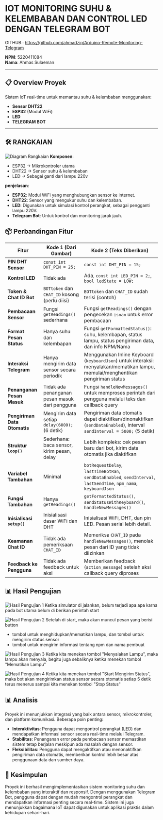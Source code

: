 # IOT MONITORING SUHU & KELEMBABAN DAN CONTROL LED DENGAN TELEGRAM BOT

GITHUB : https://github.com/ahmadzip/Arduino-Remote-Monitoring-Telegram

**NPM**: 5220411084  
**Nama**: Ahmas Sulaeman

---

## 📋 Overview Proyek

Sistem IoT real-time untuk memantau suhu & kelembaban menggunakan:

- **Sensor DHT22**
- **ESP32** (Modul WiFi)
- **LED**
- **TELEGRAM BOT**

---

## 🛠 RANGKAIAN

![Diagram Rangkaian](https://i.imgur.com/9p6l2Ae.png)
**Komponen**:

- ESP32 → Mikrokontroler utama
- DHT22 → Sensor suhu & kelembaban
- LED → Sebagai ganti dari lampu 220v

**penjelasan**:

- **ESP32**: Modul WiFi yang menghubungkan sensor ke internet.
- **DHT22**: Sensor yang mengukur suhu dan kelembaban.
- **LED**: Digunakan untuk simulasi kontrol perangkat, sebagai pengganti lampu 220V.
- **Telegram Bot**: Untuk kontrol dan monitoring jarak jauh.

## 📦 Perbandingan Fitur

| **Fitur**                    | **Kode 1 (Dari Gambar)**                       | **Kode 2 (Teks Diberikan)**                                                                                                      |
| ---------------------------- | ---------------------------------------------- | -------------------------------------------------------------------------------------------------------------------------------- |
| **PIN DHT Sensor**           | `const int DHT_PIN = 25;`                      | `const int DHT_PIN = 15;`                                                                                                        |
| **Kontrol LED**              | Tidak ada                                      | Ada, `const int LED_PIN = 2;`, `bool ledState = LOW;`                                                                            |
| **Token & Chat ID Bot**      | `BOTtoken` dan `CHAT_ID` kosong (perlu diisi)  | `BOTtoken` dan `CHAT_ID` sudah terisi (contoh)                                                                                   |
| **Pembacaan Sensor**         | Fungsi `getReadings()` sederhana               | Fungsi `getReadings()` dengan pengecekan `isnan` untuk error pembacaan                                                           |
| **Format Pesan Status**      | Hanya suhu dan kelembapan                      | Fungsi `getFormattedStatus()`: suhu, kelembapan, status lampu, status pengiriman data, dan info NPM/Nama                         |
| **Interaksi Telegram**       | Hanya mengirim data sensor secara periodik     | Menggunakan Inline Keyboard (`keyboardJson`) untuk interaksi: menyalakan/mematikan lampu, memulai/menghentikan pengiriman status |
| **Penanganan Pesan Masuk**   | Tidak ada penanganan pesan masuk dari pengguna | Fungsi `handleNewMessages()` untuk memproses perintah dari pengguna melalui teks dan callback query                              |
| **Pengiriman Data Otomatis** | Mengirim data setiap `delay(6000);` (6 detik)  | Pengiriman data otomatis dapat diaktifkan/dinonaktifkan (`sendDataEnabled`), interval `sendInterval = 5000;` (5 detik)           |
| **Struktur `loop()`**        | Sederhana: baca sensor, kirim pesan, delay     | Lebih kompleks: cek pesan baru dari bot, kirim data otomatis jika diaktifkan                                                     |
| **Variabel Tambahan**        | Minimal                                        | `botRequestDelay`, `lastTimeBotRan`, `sendDataEnabled`, `sendInterval`, `lastSendTime`, `npm_nama`, `keyboardJson`               |
| **Fungsi Tambahan**          | Hanya `getReadings()`                          | `getFormattedStatus()`, `sendStatusWithKeyboard()`, `handleNewMessages()`                                                        |
| **Inisialisasi `setup()`**   | Inisialisasi dasar WiFi dan DHT                | Inisialisasi WiFi, DHT, dan pin LED. Pesan serial lebih detail.                                                                  |
| **Keamanan Chat ID**         | Tidak ada pemeriksaan `CHAT_ID`                | Memeriksa `CHAT_ID` pada `handleNewMessages()`, menolak pesan dari ID yang tidak diizinkan                                       |
| **Feedback ke Pengguna**     | Tidak ada feedback untuk aksi                  | Memberikan feedback (`action_message`) setelah aksi callback query diproses                                                      |

## 📊 Hasil Pengujian

![Hasil Pengujian 1](https://i.imgur.com/QmN9EwC.png)
Ketika simulator di jalankan, belum terjadi apa apa karna pada bot utama belum di berikan perintah start

![Hasil Pengujian 2](https://i.imgur.com/OnWdmrL.png)
Setelah di start, maka akan muncul pesan yang berisi button

- tombol untuk menghidupkan/mematikan lampu, dan tombol untuk mengirim status sensor
- tombol untuk mengirim informasi tentang npm dan nama pembuat

![Hasil Pengujian 3](https://i.imgur.com/rU99t3I.png)
Ketika kita menekan tombol "Menyalakan Lampu", maka lampu akan menyala, begitu juga sebaliknya ketika menekan tombol "Mematikan Lampu"

![Hasil Pengujian 4](https://i.imgur.com/6Yaaz3Z.png)
Ketika kita menekan tombol "Start Mengirim Status", maka bot akan mengirimkan status sensor secara otomatis setiap 5 detik terus menerus sampai kita menekan tombol "Stop Status"

## 📊 Analisis

Proyek ini menunjukkan integrasi yang baik antara sensor, mikrokontroler, dan platform komunikasi. Beberapa poin penting:

- **Interaktivitas**: Pengguna dapat mengontrol perangkat (LED) dan mendapatkan informasi sensor secara real-time melalui Telegram.
- **Stabilitas**: Penanganan error pada pembacaan sensor memastikan sistem tetap berjalan meskipun ada masalah dengan sensor.
- **Fleksibilitas**: Pengguna dapat mengaktifkan atau menonaktifkan pengiriman data otomatis, memberikan kontrol lebih besar atas penggunaan data dan sumber daya.

## 📜 Kesimpulan

Proyek ini berhasil mengimplementasikan sistem monitoring suhu dan kelembaban yang interaktif dan responsif. Dengan menggunakan Telegram Bot, pengguna dapat dengan mudah mengontrol perangkat dan mendapatkan informasi penting secara real-time. Sistem ini juga menunjukkan bagaimana IoT dapat digunakan untuk aplikasi praktis dalam kehidupan sehari-hari.
